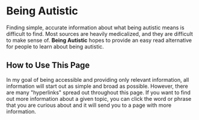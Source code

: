 # Being Autistic

Finding simple, accurate information about what being autistic means is difficult to find. Most sources are heavily medicalized, and they are difficult to make sense of. **Being Autistic** hopes to provide an easy read alternative for people to learn about being autistic.

## How to Use This Page

In my goal of being accessible and providing only relevant information, all information will start out as simple and broad as possible. However, there are many "hyperlinks" spread out throughout this page. If you want to find out more information about a given topic, you can click the word or phrase that you are curious about and it will send you to a page with more information.

